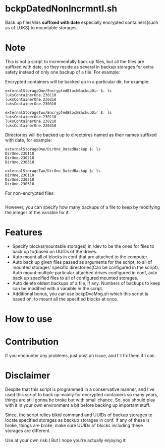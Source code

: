 # bckpDatedNonIncrmntl.sh
Back up files/dirs **suffixed with date** especially encrypted containers(such as of LUKS) to mountable storages.

# Note
This is not a script to incrementally back up files, but all the files are suffixed with date, so they reside as several in backup storages for extra safety instead of only one backup of a file. For example:

Encrypted containers will be backed up in a particular dir, for example:
 ```
 externalStorageOne/EncryptedBlockBackupDir $: ls
 luksContainerOne.230110
 luksContainerOne.230210
 luksContainerOne.230310
 
 externalStorageTwo/EncryptedBlockBackupDir $: ls
 luksContainerOne.230110
 luksContainerOne.230210
 luksContainerOne.230310
 ```
 Directories will be backed up to directoires named as their names suffixed with date, for example:
 ```
 externalStorageOne/DirOne_DatedBackup $: ls
 DirOne.230110
 DirOne.230210
 DirOne.230310
 
 externalStorageTwo/DirOne_DatedBackup $: ls
 DirOne.230110
 DirOne.230210
 DirOne.230310
 ```
 For non-encrypted files:
 ```
 ```
 
 However, you can specify how many backups of a file to keep by modifying the integer of the variable for it.

# Features
- Specify blocks(mountable storages) in /dev to be the ones for files to back up to(based on UUIDs of the drives.
- Auto mount all of blocks in conf that are attached to the computer.
- Auto back up given files passed as arguments for the script, to all of mounted storages' specific directories(Can be configured in the script).
Auto mount multiple particular attached drives configured in conf, auto back up specified files to all of configured mounted storages.
- Auto delete oldest backups of a file, if any. Numbers of backups to keep can be modified with a varaible in the script.
- Additional bonus, you can use bckpDvcMng.sh which this script is based on, to mount all the specified blocks at once.

# How to use

# Contribution
If you encounter any problems, just post an issue, and I'll fix them if I can.

# Disclaimer
Despite that this script is programmed in a conservative manner, and I've used this script to back up mainly for encrypted containers so many years, things are still gonna be broke but with small chance. So, you should play with it in your own environment a bit before backing up important stuff.

Since, the script relies blkid command and UUIDs of backup storages to locate specified storages as backup storages in conf. If any of these is broke, things are broke, make sure UUIDs of blocks including these storages are different.

Use at your own risk:( But I hope you're actually enjoying it.
